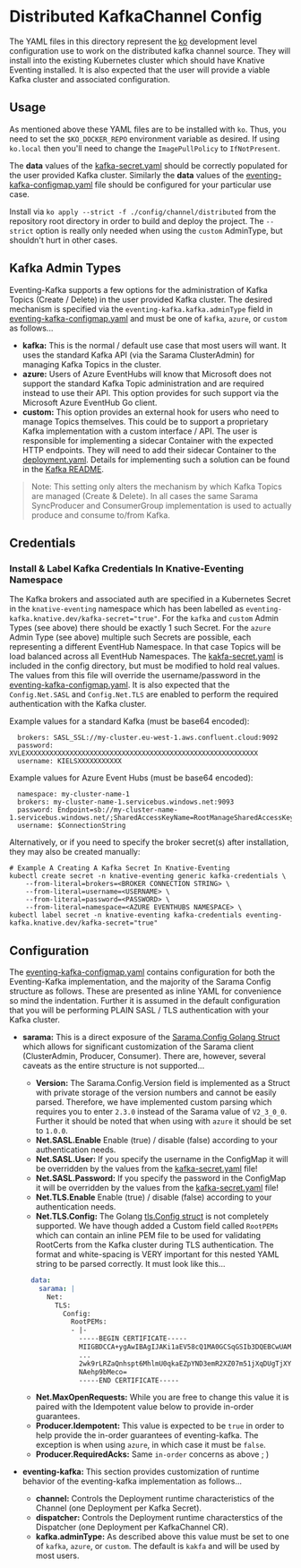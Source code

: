 # Distributed KafkaChannel Config

The YAML files in this directory represent the [ko](https://github.com/google/ko) development
level configuration use to work on the distributed kafka channel source.  They will install
into the existing Kubernetes cluster which should have Knative Eventing installed.   It is also
expected that the user will provide a viable Kafka cluster and associated configuration.

## Usage

As mentioned above these YAML files are to be installed with `ko`.  Thus, you need to set the
`$KO_DOCKER_REPO` environment variable as desired.  If using `ko.local` then you'll need to
change the `ImagePullPolicy` to `IfNotPresent`.

The **data** values of the [kafka-secret.yaml](300-kafka-secret.yaml) should be correctly
populated for the user provided Kafka cluster.  Similarly the **data** values of the
[eventing-kafka-configmap.yaml](200-eventing-kafka-configmap.yaml) file should be configured
for your particular use case.

Install via `ko apply --strict -f ./config/channel/distributed` from the repository root
directory in order to build and deploy the project.  The `--strict` option is really only
needed when using the `custom` AdminType, but shouldn't hurt in other cases.

## Kafka Admin Types

Eventing-Kafka supports a few options for the administration of Kafka Topics (Create / Delete) in the
user provided Kafka cluster.  The desired mechanism is specified via the `eventing-kafka.kafka.adminType`
field in [eventing-kafka-configmap.yaml](200-eventing-kafka-configmap.yaml) and must be one of `kafka`,
`azure`, or `custom` as follows...

- **kafka:** This is the normal / default use case that most users will want.  It uses the standard Kafka API (via the Sarama ClusterAdmin) for managing Kafka Topics in the cluster.
- **azure:** Users of Azure EventHubs will know that Microsoft does not support the standard Kafka Topic administration and are required instead to use their API.  This option provides for such support via the Microsoft Azure EventHub Go client.
- **custom:** This option provides an external hook for users who need to manage Topics themselves. This could be to support a proprietary Kafka implementation with a custom interface / API.  The user is responsible for implementing a sidecar Container with the expected HTTP endpoints.  They will need to add their sidecar Container to the [deployment.yaml](400-deployment.yaml).  Details for implementing such a solution can be found in the [Kafka README](../../../pkg/channel/distributed/common/kafka/README.md).

> Note: This setting only alters the mechanism by which Kafka Topics are managed (Create & Delete).
> In all cases the same Sarama SyncProducer and ConsumerGroup implementation is used to
> actually produce and consume to/from Kafka.

## Credentials

### Install & Label Kafka Credentials In Knative-Eventing Namespace

The Kafka brokers and associated auth are specified in a Kubernetes Secret in the `knative-eventing`
namespace which has been labelled as `eventing-kafka.knative.dev/kafka-secret="true"`.  For the
`kafka` and `custom` Admin Types (see above) there should be exactly 1 such Secret. For the `azure`
Admin Type (see above) multiple such Secrets are possible, each representing a different EventHub
Namespace.  In that case Topics will be load balanced across all EventHub Namespaces. The
[kakfa-secret.yaml](300-kafka-secret.yaml) is included in the config directory, but must be modified
to hold real values.  The values from this file will override the username/password in the
[eventing-kafka-configmap.yaml](200-eventing-kafka-configmap.yaml).  It is also expected that the
`Config.Net.SASL` and `Config.Net.TLS` are enabled to perform the required authentication with
the Kafka cluster.

Example values for a standard Kafka (must be base64 encoded):

```
  brokers: SASL_SSL://my-cluster.eu-west-1.aws.confluent.cloud:9092
  password: XVLEXXXXXXXXXXXXXXXXXXXXXXXXXXXXXXXXXXXXXXXXXXXXXXXXXXXXXXXXXX
  username: KIELSXXXXXXXXXXX
```

Example values for Azure Event Hubs (must be base64 encoded):

```
  namespace: my-cluster-name-1
  brokers: my-cluster-name-1.servicebus.windows.net:9093
  password: Endpoint=sb://my-cluster-name-1.servicebus.windows.net/;SharedAccessKeyName=RootManageSharedAccessKey;SharedAccessKey=XXXXXXXXXXXXXXXXXXXXXXXXXXXXXXXXXXXXXXXXXXX=
  username: $ConnectionString
```

Alternatively, or if you need to specify the broker secret(s) after installation, they may also be created manually:

```
# Example A Creating A Kafka Secret In Knative-Eventing
kubectl create secret -n knative-eventing generic kafka-credentials \
    --from-literal=brokers=<BROKER CONNECTION STRING> \
    --from-literal=username=<USERNAME> \
    --from-literal=password=<PASSWORD> \
    --from-literal=namespace=<AZURE EVENTHUBS NAMESPACE> \
kubectl label secret -n knative-eventing kafka-credentials eventing-kafka.knative.dev/kafka-secret="true"
```

## Configuration

The [eventing-kafka-configmap.yaml](200-eventing-kafka-configmap.yaml) contains configuration for both
the Eventing-Kafka implementation, and the majority of the Sarama Config structure as follows.  These
are presented as inline YAML for convenience so mind the indentation.  Further it is assumed in the
default configuration that you will be performing PLAIN SASL / TLS authentication with your Kafka
cluster.

- **sarama:**  This is a direct exposure of the [Sarama.Config Golang Struct](https://github.com/Shopify/sarama/blob/master/config.go) which allows for significant customization of the Sarama client (ClusterAdmin, Producer, Consumer). There are, however, several caveats as the entire structure is not supported...

  - **Version:** The Sarama.Config.Version field is implemented as a Struct with private storage of the
    version numbers and cannot be easily parsed.  Therefore, we have implemented custom parsing which
    requires you to enter `2.3.0` instead of the Sarama value of `V2_3_0_0`.  Further it should be
    noted that when using with `azure` it should be set to `1.0.0`.
  - **Net.SASL.Enable** Enable (true) / disable (false) according to your authentication needs.
  - **Net.SASL.User:** If you specify the username in the ConfigMap it will be overridden by the
  values from the [kafka-secret.yaml](300-kafka-secret.yaml) file!
  - **Net.SASL.Password:** If you specify the password in the ConfigMap it will be overridden by
  the values from the [kafka-secret.yaml](300-kafka-secret.yaml) file!
  - **Net.TLS.Enable** Enable (true) / disable (false) according to your authentication needs.
  - **Net.TLS.Config:** The Golang [tls.Config struct](https://golang.org/pkg/crypto/tls/#Config) is not
  completely supported.  We have though added a Custom field called `RootPEMs` which can contain an inline
  PEM file to be used for validating RootCerts from the Kafka cluster during TLS authentication.  The
  format and white-spacing is VERY important for this nested YAML string to be parsed correctly.  It
  must look like this...

  ```yaml
    data:
      sarama: |
        Net:
          TLS:
            Config:
              RootPEMs:
              - |-
                -----BEGIN CERTIFICATE-----
                MIIGBDCCA+ygAwIBAgIJAKi1aEV58cQ1MA0GCSqGSIb3DQEBCwUAMIGOMQswCQYD
                ...
                2wk9rLRZaQnhspt6MhlmU0qkaEZpYND3emR2XZ07m51jXqDUgTjXYCSggImUsARs
                NAehp9bMeco=
                -----END CERTIFICATE-----
  ```

  - **Net.MaxOpenRequests:**  While you are free to change this value it is paired with the Idempotent value below to provide in-order guarantees.
  - **Producer.Idempotent:** This value is expected to be `true` in order to help provide the in-order guarantees of eventing-kafka.  The exception is when using `azure`, in which case it must be `false`.
  - **Producer.RequiredAcks:** Same `in-order` concerns as above ; )

- **eventing-kafka:** This section provides customization of runtime behavior of the eventing-kafka implementation as follows...

  - **channel:** Controls the Deployment runtime characteristics of the Channel (one Deployment per Kafka Secret).
  - **dispatcher:** Controls the Deployment runtime characterstics of the Dispatcher (one Deployment per KafkaChannel CR).
  - **kafka.adminType:** As described above this value must be set to one of `kafka`, `azure`, or `custom`.  The default is `kakfa` and will be used by most users.
